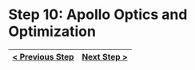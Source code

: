 # Step 10: Apollo Optics and Optimization


[{]: <helper> (navStep)

| [< Previous Step](step9.md) | [Next Step >](step11.md) |
|:--------------------------------|--------------------------------:|

[}]: #
